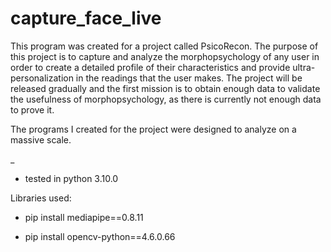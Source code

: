 # capture_face_live

This program was created for a project called PsicoRecon. The purpose of this project is to capture and analyze the morphopsychology of any user in order to create a detailed profile of their characteristics and provide ultra-personalization in the readings that the user makes. The project will be released gradually and the first mission is to obtain enough data to validate the usefulness of morphopsychology, as there is currently not enough data to prove it.

The programs I created for the project were designed to analyze on a massive scale.

_

- tested in python 3.10.0

Libraries used:

- pip install mediapipe==0.8.11

- pip install opencv-python==4.6.0.66
